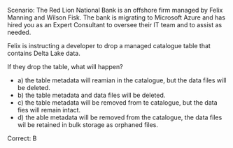 Scenario: The Red Lion National Bank is an offshore firm managed by Felix Manning and Wilson Fisk. The bank is migrating to Microsoft Azure and has hired you as an Expert Consultant to oversee their IT team and to assist as needed.

Felix is instructing a developer to drop a managed catalogue table that contains Delta Lake data.

If they drop the table, what will happen?

- a) the table metadata will reamian in the catalogue, but the data files will be deleted.
- b) the table metadata and data files will be deleted.
- c) the table metadata will be removed from te catalogue, but the data fies will remain intact.
- d) the able metadata will be removed from the catalogue, the data files wil be retained in bulk storage as orphaned files.

Correct: B